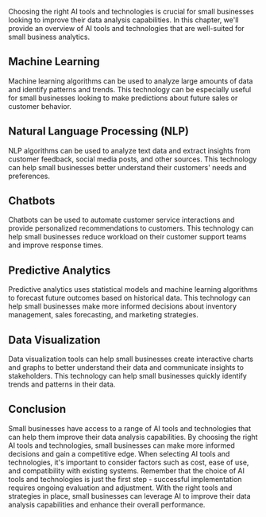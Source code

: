 
Choosing the right AI tools and technologies is crucial for small businesses looking to improve their data analysis capabilities. In this chapter, we'll provide an overview of AI tools and technologies that are well-suited for small business analytics.

Machine Learning
----------------

Machine learning algorithms can be used to analyze large amounts of data and identify patterns and trends. This technology can be especially useful for small businesses looking to make predictions about future sales or customer behavior.

Natural Language Processing (NLP)
---------------------------------

NLP algorithms can be used to analyze text data and extract insights from customer feedback, social media posts, and other sources. This technology can help small businesses better understand their customers' needs and preferences.

Chatbots
--------

Chatbots can be used to automate customer service interactions and provide personalized recommendations to customers. This technology can help small businesses reduce workload on their customer support teams and improve response times.

Predictive Analytics
--------------------

Predictive analytics uses statistical models and machine learning algorithms to forecast future outcomes based on historical data. This technology can help small businesses make more informed decisions about inventory management, sales forecasting, and marketing strategies.

Data Visualization
------------------

Data visualization tools can help small businesses create interactive charts and graphs to better understand their data and communicate insights to stakeholders. This technology can help small businesses quickly identify trends and patterns in their data.

Conclusion
----------

Small businesses have access to a range of AI tools and technologies that can help them improve their data analysis capabilities. By choosing the right AI tools and technologies, small businesses can make more informed decisions and gain a competitive edge. When selecting AI tools and technologies, it's important to consider factors such as cost, ease of use, and compatibility with existing systems. Remember that the choice of AI tools and technologies is just the first step - successful implementation requires ongoing evaluation and adjustment. With the right tools and strategies in place, small businesses can leverage AI to improve their data analysis capabilities and enhance their overall performance.
